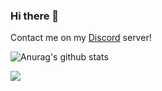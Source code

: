 ### Hi there 👋

Contact me on my [Discord](https://discord.gg/KuNA3cu) server!

![Anurag's github stats](https://github-readme-stats.vercel.app/api?username=FFLomka&show_icons=true&theme=tokyonight)

<img src="https://github-readme-stats.vercel.app/api/top-langs/?username=FFLomka&show_icons=true&hide_border=true" />
<!--
**FFLomka/fflomka** is a ✨ _special_ ✨ repository because its `README.md` (this file) appears on your GitHub profile.

Here are some ideas to get you started:

- 🔭 I’m currently working on ...
- 🌱 I’m currently learning ...
- 👯 I’m looking to collaborate on ...
- 🤔 I’m looking for help with ...
- 💬 Ask me about ...
- 📫 How to reach me: ...
- 😄 Pronouns: ...
- ⚡ Fun fact: ...
-->
